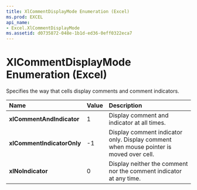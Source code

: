 ```yaml
---
title: XlCommentDisplayMode Enumeration (Excel)
ms.prod: EXCEL
api_name:
- Excel.XlCommentDisplayMode
ms.assetid: d0735872-048e-1b1d-ed36-0eff0322eca7
---
```



# XlCommentDisplayMode Enumeration (Excel)

Specifies the way that cells display comments and comment indicators.



|**Name**|**Value**|**Description**|
|:-----|:-----|:-----|
| **xlCommentAndIndicator**|1|Display comment and indicator at all times.|
| **xlCommentIndicatorOnly**|-1|Display comment indicator only. Display comment when mouse pointer is moved over cell.|
| **xlNoIndicator**|0|Display neither the comment nor the comment indicator at any time.|

